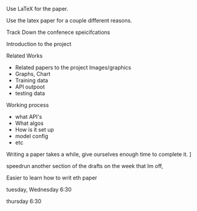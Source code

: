 


Use LaTeX for the paper.


Use the latex paper for a couple different reasons. 


Track Down the confenece speicifcations

Introduction to the project

Related Works
- Related papers to the project
Images/graphics
- Graphs, Chart
- Training data
- API outpoot
- testing data

Working process
- what API's
- What algos
- How is it set up
- model config
- etc


Writing a paper takes a while, give ourselves enough time to complete it. ]

speedrun another section of the drafts on the week that Im off,

Easier to learn how to writ eth paper 

tuesday, Wednesday 6:30

thursday 6:30

